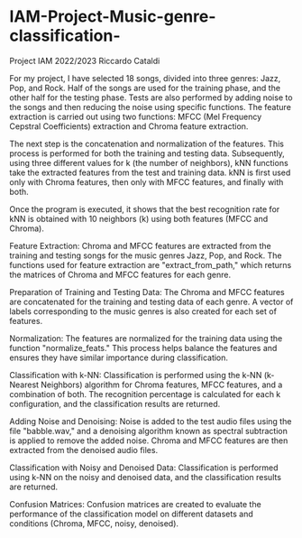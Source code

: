 # IAM-Project-Music-genre-classification-
Project IAM 2022/2023 Riccardo Cataldi

For my project, I have selected 18 songs, divided into three genres: Jazz, Pop, and Rock. Half of the songs are used for the training phase, and the other half for the testing phase. 
Tests are also performed by adding noise to the songs and then reducing the noise using specific functions. The feature extraction is carried out using two functions:
MFCC (Mel Frequency Cepstral Coefficients) extraction and Chroma feature extraction.

The next step is the concatenation and normalization of the features. This process is performed for both the training and testing data. Subsequently, using three different values for k (the number of neighbors), kNN functions take the extracted features from the test and training data. kNN is first used only with Chroma features, then only with MFCC features, and finally with both.

Once the program is executed, it shows that the best recognition rate for kNN is obtained with 10 neighbors (k) using both features (MFCC and Chroma).

Feature Extraction:
Chroma and MFCC features are extracted from the training and testing songs for the music genres Jazz, Pop, and Rock. The functions used for feature extraction are "extract_from_path," which returns the matrices of Chroma and MFCC features for each genre.

Preparation of Training and Testing Data:
The Chroma and MFCC features are concatenated for the training and testing data of each genre. A vector of labels corresponding to the music genres is also created for each set of features.

Normalization:
The features are normalized for the training data using the function "normalize_feats." This process helps balance the features and ensures they have similar importance during classification.

Classification with k-NN:
Classification is performed using the k-NN (k-Nearest Neighbors) algorithm for Chroma features, MFCC features, and a combination of both. The recognition percentage is calculated for each k configuration, and the classification results are returned.

Adding Noise and Denoising:
Noise is added to the test audio files using the file "babble.wav," and a denoising algorithm known as spectral subtraction is applied to remove the added noise. Chroma and MFCC features are then extracted from the denoised audio files.

Classification with Noisy and Denoised Data:
Classification is performed using k-NN on the noisy and denoised data, and the classification results are returned.

Confusion Matrices:
Confusion matrices are created to evaluate the performance of the classification model on different datasets and conditions (Chroma, MFCC, noisy, denoised).

    
 
